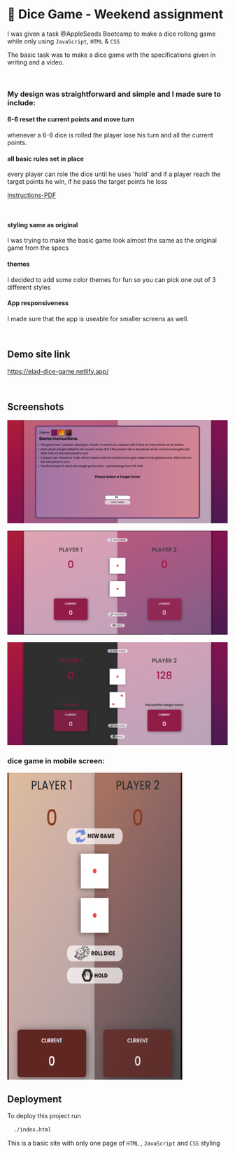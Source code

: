 # 🚀 Dice Game - Weekend assignment
I was given a task @AppleSeeds Bootcamp to make a dice rollong game while only using ```JavaScript```, ```HTML``` & ```CSS``` 

The basic task was to make a dice game with the specifications given in writing and a video.

<br />

### My design was straightforward and simple and I made sure to include:


#### 6-6 reset the current points and move turn
whenever a 6-6 dice is rolled the player lose his turn and all the current points.

#### all basic rules set in place
every player can role the dice until he uses 'hold' and if a player reach the target points he win, if he pass the target points he loss

<a href="gameSpecs.pdf" target="_blank">Instructions-PDF</a>

<br>

#### styling same as original
I was trying to make the basic game look almost the same as the original game from the specs
#### themes
I decided to add some color themes for fun so you can pick one out of 3 different styles

#### App responsiveness
I made sure that the app is useable for smaller screens as well.

<br />


## Demo site link

https://elad-dice-game.netlify.app/


<br />


## Screenshots

![Alt text](./assets/images/screenshots/Screenshot1.png?raw=true "Title") 

![plot](./assets/images/screenshots/Screenshot3.png) 

![plot](./assets/images/screenshots/Screenshot4.png) 

  ### dice game in mobile screen:
<img src="./assets/images/screenshots/Screenshot5.png" width="400" height="700" />

## Deployment

To deploy this project run

```bash
  ./index.html
```
This is a basic site with only one page of ```HTML``` , ```JavaScript``` and ```CSS``` styling

